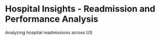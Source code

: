 # Hospital Insights - Readmission and Performance Analysis
Analyzing hospital readmissions across US
